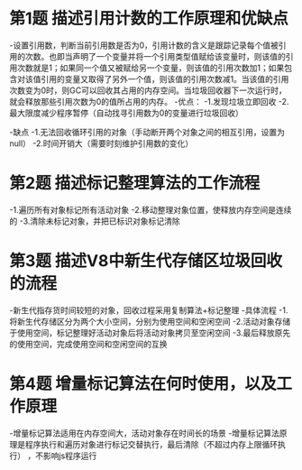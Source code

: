 # 第1题 描述引用计数的工作原理和优缺点
-设置引用数，判断当前引用数是否为0，引用计数的含义是跟踪记录每个值被引用的次数。也即当声明了一个变量并将一个引用类型值赋给该变量时，则该值的引用次数就是1；如果同一个值又被赋给另一个变量，则该值的引用次数加1；如果包含对该值引用的变量又取得了另外一个值，则该值的引用次数减1。当该值的引用次数变为0时，则GC可以回收其占用的内存空间。当垃圾回收器下一次运行时，就会释放那些引用次数为0的值所占用的内存。
-优点：
-1.发现垃圾立即回收
-2.最大限度减少程序暂停（自动找寻引用数为0的变量进行垃圾回收）

-缺点
-1.无法回收循环引用的对象（手动断开两个对象之间的相互引用，设置为null）
-2.时间开销大（需要时刻维护引用数的变化）

# 第2题 描述标记整理算法的工作流程 
-1.遍历所有对象标记所有活动对象
-2.移动整理对象位置，使释放内存空间是连续的
-3.清除未标记对象，并把已标识对象标记清除

# 第3题 描述V8中新生代存储区垃圾回收的流程
-新生代指存货时间较短的对象，回收过程采用复制算法+标记整理
-具体流程
-1.将新生代存储区分为两个大小空间，分别为使用空间和空闲空间
-2.活动对象存储于使用空间，标记整理好活动对象后将活动对象拷贝至空闲空间
-3.最后释放原先的使用空间，完成使用空间和空闲空间的互换


# 第4题 增量标记算法在何时使用，以及工作原理
-增量标记算法适用在内存空间大，活动对象存在时间长的场景
-增量标记算法原理是程序执行和遍历对象进行标记交替执行，最后清除（不超过内存上限循环执行） ，不影响js程序运行


